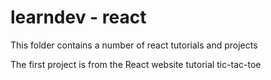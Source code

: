 # learndev - react

This folder contains a number of react tutorials and projects

The first project is from the React website tutorial tic-tac-toe